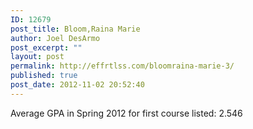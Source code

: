 ```yaml
---
ID: 12679
post_title: Bloom,Raina Marie
author: Joel DesArmo
post_excerpt: ""
layout: post
permalink: http://effrtlss.com/bloomraina-marie-3/
published: true
post_date: 2012-11-02 20:52:40
---
```

<p>Average GPA in Spring 2012 for first course listed: 2.546</p>